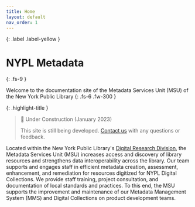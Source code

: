 ```yaml
---
title: Home
layout: default
nav_order: 1
---
```



{: .label .label-yellow }

# NYPL Metadata
{: .fs-9 }

Welcome to the documentation site of the Metadata Services Unit (MSU) of the New York Public Library
{: .fs-6 .fw-300 }

{: .highlight-title }
> 🚧 Under Construction (January 2023)
>
> This site is still being developed. [Contact us](/metadata-documentation/contact/) with any questions or feedback.

Located within the New York Public Library's [Digital Research Division](https://www.nypl.org/digital-research), the Metadata Services Unit (MSU) increases access and discovery of library resources and strengthens data interoperability across the library. Our team supports and engages staff in efficient metadata creation, assessment, enhancement, and remediation for resources digitized for NYPL Digital Collections. We provide staff training, project consultation, and documentation of local standards and practices. To this end, the MSU supports the improvement and maintenance of our Metadata Management System (MMS) and Digital Collections on product development teams.

<!-- ---

On this site, you will find…

#### Quick Links
TK -->
